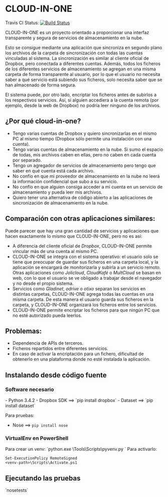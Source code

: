 CLOUD-IN-ONE
==============

Travis CI Status:
[![Build Status](https://travis-ci.org/vguzmanp/cloud-in-one.svg?branch=master)](https://travis-ci.org/vguzmanp/cloud-in-one)

CLOUD-IN-ONE es un proyecto orientado a proporcionar una interfaz transparente y segura de servicios de almacenamiento en la nube.

Esto se consigue mediante una aplicación que sincroniza en segundo plano los archivos de la carpeta de sincronización con todas las cuentas vinculadas al sistema. La sincronización es similar al cliente oficial de Dropbox, pero conectada a diferentes cuentas.
Además, todos los ficheros de los diferentes servicios de almacenamiento se agregan en una misma carpeta de forma transparente al usuario, por lo que el usuario no necesita saber a qué servicio está subiendo sus ficheros, solo necesita saber que se han almacenado de forma segura.

El sistema puede, por otro lado, encriptar los ficheros antes de subirlos a los respectivos servicios. Así, si alguien accediera a la cuenta remota (por ejemplo, desde la web de Dropbox) no podría leer ninguno de los archivos.

¿Por qué cloud-in-one?
----------------------
- Tengo varias cuentas de Dropbox y quiero sincronizarlas en el mismo PC al mismo tiempo (Dropbox sólo permite una instalación con una cuenta).
- Tengo varias cuentas de almacenamiento en la nube. Si sumo el espacio de todas, mis archivos caben en ellas, pero no caben en cada cuenta por separado.
- Tengo un agregador de servicios de almacenamiento pero tengo que saber en qué cuenta está cada archivo.
- No confío en que mi proveedor de almacenamiento en la nube no leerá la información confidencial que subo a su servicio.
- No confío en que alguien consiga acceder a mi cuenta en un servicio de almacenamiento y pueda leer mis archivos.
- Quiero tener una alternativa de código abierto a las aplicaciones de sincronización de almacenamiento en la nube.

Comparación con otras aplicaciones similares:
------------------------------
Puede parecer que hay una gran cantidad de servicios y aplicaciones que hacen exactamente lo mismo que CLOUD-IN-ONE, pero no es así:
- A diferencia del cliente oficial de *Dropbox*, CLOUD-IN-ONE permite vincular más de una cuenta al mismo PC.
- CLOUD-IN-ONE se integra con el sistema operativo: el usuario solo se tiene que preocupar de guardar sus ficheros en una carpeta local, y la aplicación se encargará de monitorizarla y subirla a un servicio remoto. Otras aplicaciones como *Jolicloud*, *CloudKafé* o *MultCloud* se basan en web, con lo que el usuario se ve obligado a trabajar desde el navegador y no desde el propio sistema.
- Servicios como *Gladinet*, *odrive* o *otixo* separan los servicios en distintas carpetas, CLOUD-IN-ONE agrega todas las cuentas en una misma carpeta. De esta manera el usuario guarda sus ficheros en la carpeta, y CLOUD-IN-ONE organizará los ficheros entre los servicios.
- CLOUD-IN-ONE permite encriptar los ficheros para que ningún PC que no esté autorizado pueda leerlos.

Problemas:
--------------------
- Dependencia de APIs de terceros.
- Ficheros repartidos entre diferentes servicios.
- En caso de activar la encriptación para un fichero, dificultad de obtenerlo en una plataforma donde no esté instalada la aplicación.

<h2>Instalando desde código fuente</h2>
<h3>Software necesario</h3>
- Python 3.4.2
- Dropbox SDK ==> `pip install dropbox`
- Dataset ==> `pip install dataset`

Para pruebas:
- Nose ==> `pip install nose`


<h3>VirtualEnv en PowerShell</h3>
Para crear un venv:
`python.exe <Ruta a python>\Tools\Scripts\pyvenv.py <venv-path>`
Para activarlo:

    Set-ExecutionPolicy RemoteSigned
    <venv-path>\Scripts\Activate.ps1

<h2>Ejecutando las pruebas</h2>
`nosetests`
